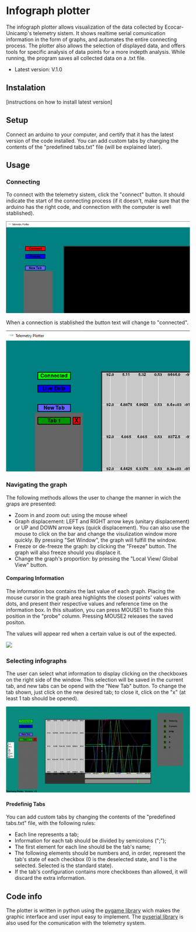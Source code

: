 # Infograph plotter

The infograph plotter allows visualization of the data collected by Ecocar-Unicamp's telemetry sistem. It shows realtime serial comunication information in the form of graphs, and automates the entire connecting process. The plotter also allows the selection of displayed data, and offers tools for specific analysis of data points for a more indepth analysis. While running, the program saves all collected data on a .txt file.

* Latest version: V.1.0

## Instalation

[instructions on how to install latest version]

## Setup <!-- trocar essa parte quando estabelecer protocolo can -->

Connect an arduino to your computer, and certify that it has the latest version of the code installed. <!-- colocar link -->
You can add custom tabs by changing the contents of the "predefined tabs.txt" file (will be explained later).

## Usage

### Connecting

To connect with the telemetry sistem, click the "connect" button. It should indicate the start of the connecting process (if it doesn't, make sure that the arduino has the right code, and connection with the computer is well stablished).

<img src="doc/connect button.png">

When a connection is stablished the button text will change to "connected".

<img src="doc/connected button1.png"> <!-- trocar imagem -->

### Navigating the graph

The following methods allows the user to change the manner in wich the graps are presented:
* Zoom in and zoom out: using the mouse wheel
* Graph displacement:  LEFT and RIGHT arrow keys (unitary displacement) or UP and DOWN arrow keys (quick displacement). You can also use the mouse to click on the bar and change the visulization window more quickly. By pressing "Set Window", the graph will fulfill the window.
* Freeze or de-freeze the graph: by clicking the "Freeze" button. The graph will also freeze should you displace it. 
* Change the graph's proportion: by pressing the "Local View/ Global View" button.

#### Comparing Information
The information box contains the last value of each graph. Placing the mouse cursor in the graph area highlights the closest points' values with dots, and present their respective values and reference time on the information box. In this situation, you can press MOUSE1 to fixate this position in the "probe" column. Pressing MOUSE2 releases the saved positon.

The values will appear red when a certain value is out of the expected.

<img src="doc/navigating the graph.gif"> <!-- trocar imagem -->

### Selecting infographs

The user can select what information to display clicking on the checkboxes on the right side of the window. This selection will be saved in the current tab, and new tabs can be opend with the "New Tab" button. To change the tab shown, just click on the new desired tab; to close it, click on the "x" (at least 1 tab should be opened). 

<img src="doc/Telemetry-Plotter-2021-08-25-20-31-32.gif"> <!-- trocar imagem -->

#### Predefinig Tabs

You can add custom tabs by changing the contents of the "predefined tabs.txt" file, with the following rules: <!-- imagem -->

* Each line represents a tab;
* Information for each tab should be divided by semicolons (";");
* The first element for each line should be the tab's name;
* The following elements should be numbers and, in order, represent the tab's state of each checkbox (0 is the deselected state, and 1 is the selected. Selected is the standard state). 
* If the tab's configuration contains more checkboxes than allowed, it will discard the extra information.

## Code info

The plotter is written in python using the [pygame library](https://www.pygame.org/news) wich makes the graphic interface and user input easy to implement.
The [pyserial library](https://pyserial.readthedocs.io/en/latest/pyserial.html) is also used for the comunication with the telemetry system.
